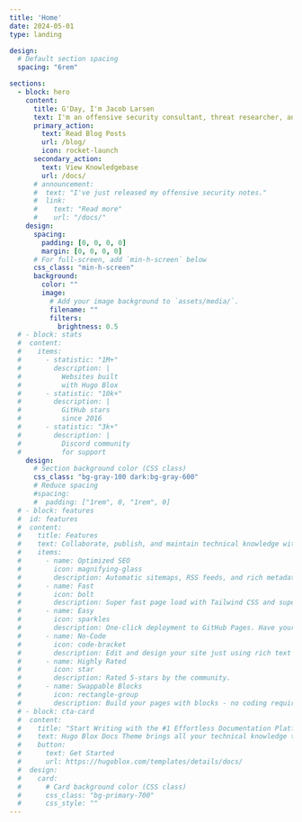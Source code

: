 ```yaml
---
title: 'Home'
date: 2024-05-01
type: landing

design:
  # Default section spacing
  spacing: "6rem"

sections:
  - block: hero
    content:
      title: G'Day, I'm Jacob Larsen
      text: I'm an offensive security consultant, threat researcher, and mentor.
      primary_action:
        text: Read Blog Posts
        url: /blog/
        icon: rocket-launch
      secondary_action:
        text: View Knowledgebase
        url: /docs/
      # announcement:
      #  text: "I've just released my offensive security notes."
      #  link:
      #    text: "Read more"
      #    url: "/docs/"
    design:
      spacing:
        padding: [0, 0, 0, 0]
        margin: [0, 0, 0, 0]
      # For full-screen, add `min-h-screen` below
      css_class: "min-h-screen"
      background:
        color: ""
        image:
          # Add your image background to `assets/media/`.
          filename: ""
          filters:
            brightness: 0.5
  # - block: stats
  #  content:
  #    items:
  #      - statistic: "1M+"
  #        description: |
  #          Websites built  
  #          with Hugo Blox
  #      - statistic: "10k+"
  #        description: |
  #          GitHub stars  
  #          since 2016
  #      - statistic: "3k+"
  #        description: |
  #          Discord community  
  #          for support
    design:
      # Section background color (CSS class)
      css_class: "bg-gray-100 dark:bg-gray-600"
      # Reduce spacing
      #spacing:
      #  padding: ["1rem", 0, "1rem", 0]
  # - block: features
  #  id: features
  #  content:
  #    title: Features
  #    text: Collaborate, publish, and maintain technical knowledge with an all-in-one documentation site. Used by 100,000+ startups, enterprises, and researchers.
  #    items:
  #      - name: Optimized SEO
  #        icon: magnifying-glass
  #        description: Automatic sitemaps, RSS feeds, and rich metadata take the pain out of SEO and syndication.
  #      - name: Fast
  #        icon: bolt
  #        description: Super fast page load with Tailwind CSS and super fast site building with Hugo.
  #      - name: Easy
  #        icon: sparkles
  #        description: One-click deployment to GitHub Pages. Have your new website live within 5 minutes!
  #      - name: No-Code
  #        icon: code-bracket
  #        description: Edit and design your site just using rich text (Markdown) and configurable YAML parameters.
  #      - name: Highly Rated
  #        icon: star
  #        description: Rated 5-stars by the community.
  #      - name: Swappable Blocks
  #        icon: rectangle-group
  #        description: Build your pages with blocks - no coding required!
  # - block: cta-card
  #  content:
  #    title: "Start Writing with the #1 Effortless Documentation Platform"
  #    text: Hugo Blox Docs Theme brings all your technical knowledge together in a single, centralized knowledge base. Easily search and edit it with the tools you use every day!
  #    button:
  #      text: Get Started
  #      url: https://hugoblox.com/templates/details/docs/
  #  design:
  #    card:
  #      # Card background color (CSS class)
  #      css_class: "bg-primary-700"
  #      css_style: ""
---
```

